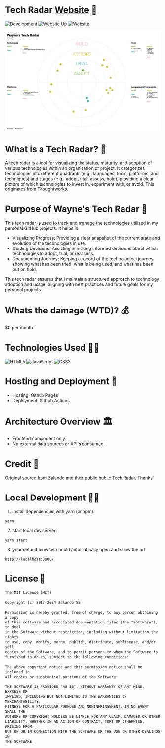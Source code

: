# Tech Radar <a href="https://techradar.waynegoosen.com/" target="_blank">Website</a> 📡

![Development](https://img.shields.io/badge/Release_Stage-Development-yellow?color=%23FF8C00
)
![Website Up](https://img.shields.io/website?url=https%3A%2F%2Ftechradar.waynegoosen.com%2Flog4brains%2F)
![Website](https://img.shields.io/website?color=0ab9e6&style=flat-square&up_message=techradar.waynegoosen.com&url=https%3A%2F%2Fadr.waynegoosen.com%2Flog4brains%2F)

<img src="./images/website.png" alt="adr"/>

# What is a Tech Radar? 🧭

A tech radar is a tool for visualizing the status, maturity, and adoption of various technologies within an organization or project. It categorizes technologies into different quadrants (e.g., languages, tools, platforms, and techniques) and stages (e.g., adopt, trial, assess, hold), providing a clear picture of which technologies to invest in, experiment with, or avoid. This originates from [Thoughtworks](https://www.thoughtworks.com/radar).

# Purpose of Wayne's Tech Radar 🤔

This tech radar is used to track and manage the technologies utilized in my personal GitHub projects. It helps in:

- Visualizing Progress: Providing a clear snapshot of the current state and evolution of the technologies in use.
- Guiding Decisions: Assisting in making informed decisions about which technologies to adopt, trial, or reassess.
- Documenting Journey: Keeping a record of the technological journey, showing what has been tried, what is being used, and what has been put on hold.

This tech radar ensures that I maintain a structured approach to technology adoption and usage, aligning with best practices and future goals for my personal projects. 

# Whats the damage (WTD)? 💰

$0 per month.

# Technologies Used 🧑‍💻

![HTML5](https://img.shields.io/badge/html5-%23E34F26.svg?style=for-the-badge&logo=html5&logoColor=white) ![JavaScript](https://img.shields.io/badge/javascript-%23323330.svg?style=for-the-badge&logo=javascript&logoColor=%23F7DF1E) ![CSS3](https://img.shields.io/badge/css3-%231572B6.svg?style=for-the-badge&logo=css3&logoColor=white)

# Hosting and Deployment 🚀

- Hosting: Github Pages
- Deployment: Github Actions

# Architecture Overview 🏛️

- Frontend component only. 
- No external data sources or API's consumed.

# Credit 🙏

Original source from [Zalando](http://zalando.de) and their public [public Tech
Radar](http://zalando.github.io/tech-radar/). Thanks!

# Local Development 🧑‍💻

1. install dependencies with yarn (or npm):

```
yarn 
```

2. start local dev server:

```
yarn start
```

3. your default browser should automatically open and show the url
 
```
http://localhost:3000/
```

# License 📝

```
The MIT License (MIT)

Copyright (c) 2017-2024 Zalando SE

Permission is hereby granted, free of charge, to any person obtaining a copy
of this software and associated documentation files (the "Software"), to deal
in the Software without restriction, including without limitation the rights
to use, copy, modify, merge, publish, distribute, sublicense, and/or sell
copies of the Software, and to permit persons to whom the Software is
furnished to do so, subject to the following conditions:

The above copyright notice and this permission notice shall be included in
all copies or substantial portions of the Software.

THE SOFTWARE IS PROVIDED "AS IS", WITHOUT WARRANTY OF ANY KIND, EXPRESS OR
IMPLIED, INCLUDING BUT NOT LIMITED TO THE WARRANTIES OF MERCHANTABILITY,
FITNESS FOR A PARTICULAR PURPOSE AND NONINFRINGEMENT. IN NO EVENT SHALL THE
AUTHORS OR COPYRIGHT HOLDERS BE LIABLE FOR ANY CLAIM, DAMAGES OR OTHER
LIABILITY, WHETHER IN AN ACTION OF CONTRACT, TORT OR OTHERWISE, ARISING FROM,
OUT OF OR IN CONNECTION WITH THE SOFTWARE OR THE USE OR OTHER DEALINGS IN
THE SOFTWARE.
```
